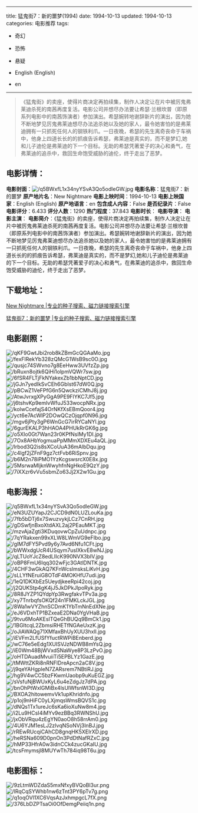 
---
title: 猛鬼街7：新的噩梦(1994)
date: 1994-10-13
updated: 1994-10-13
categories: 电影推荐
tags:
- 奇幻
- 恐怖
- 悬疑

- English (English)
- en
---


> 《猛鬼街》的卖座，使得片商决定再拍续集，制作人决定让在片中被厉鬼弗莱迪杀死的南茜再度复活。电影公司并想尽办法要让希瑟·兰根坎普（即原系列电影中的南茜饰演者）参加演出。希瑟婉转地谢辞新片的演出，因为她不断地梦见厉鬼弗莱迪想尽办法追杀她以及她的家人，最令她害怕的是弗莱迪拥有一只抓死任何人的钢铁利爪。一日夜晚，希瑟的先生离奇丧命于车祸中，他身上四道长长的的抓痕告诉希瑟，弗莱迪是真实的，而不是梦幻,她和儿子迪伦是弗莱迪的下一个目标。无助的希瑟凭著爱子的决心和勇气，在弗莱迪的追杀中，救回生命饱受威胁的迪伦，终于走出了恶梦。

## **电影详情**：

**电影封面**：<img src="https://image.tmdb.org/t/p/w200/q5BWxfL1x34nyYSvA3Qo5odleGW.jpg" alt="/q5BWxfL1x34nyYSvA3Qo5odleGW.jpg" title="/q5BWxfL1x34nyYSvA3Qo5odleGW.jpg">
**电影名称**：猛鬼街7：新的噩梦
**原产地片名**：New Nightmare
**电影上映时间**：1994-10-13
**电影上映国家**：English (English)
**原产地语言**：en
**包含成人内容**：False
**是否纪录片**：False
**电影评分**：6.433
**评分人数**：1290
**热门程度**：37.843
**电影时长**：
**电影导演**：
**电影主演**：
**电影简介**：《猛鬼街》的卖座，使得片商决定再拍续集，制作人决定让在片中被厉鬼弗莱迪杀死的南茜再度复活。电影公司并想尽办法要让希瑟·兰根坎普（即原系列电影中的南茜饰演者）参加演出。希瑟婉转地谢辞新片的演出，因为她不断地梦见厉鬼弗莱迪想尽办法追杀她以及她的家人，最令她害怕的是弗莱迪拥有一只抓死任何人的钢铁利爪。一日夜晚，希瑟的先生离奇丧命于车祸中，他身上四道长长的的抓痕告诉希瑟，弗莱迪是真实的，而不是梦幻,她和儿子迪伦是弗莱迪的下一个目标。无助的希瑟凭著爱子的决心和勇气，在弗莱迪的追杀中，救回生命饱受威胁的迪伦，终于走出了恶梦。

## **下载地址**：
[New Nightmare |专业的种子搜索、磁力链接搜索引擎](https://movie.amd794.com:2083/?search=New%20Nightmare&ordering=&mode=match_phrase&page_size=10&page=1)

[猛鬼街7：新的噩梦 |专业的种子搜索、磁力链接搜索引擎](https://movie.amd794.com:2083/?search=%E7%8C%9B%E9%AC%BC%E8%A1%977%EF%BC%9A%E6%96%B0%E7%9A%84%E5%99%A9%E6%A2%A6&ordering=&mode=match_phrase&page_size=10&page=1)
 

## **电影剧照**：
<img src="https://image.tmdb.org/t/p/original/qKF9GwtJbi2rob8kZBmGcQGAaMo.jpg" alt="/qKF9GwtJbi2rob8kZBmGcQGAaMo.jpg" title="/qKF9GwtJbi2rob8kZBmGcQGAaMo.jpg"><img src="https://image.tmdb.org/t/p/original/fexFlRekYb328zQMcG1WsB9sc0O.jpg" alt="/fexFlRekYb328zQMcG1WsB9sc0O.jpg" title="/fexFlRekYb328zQMcG1WsB9sc0O.jpg"><img src="https://image.tmdb.org/t/p/original/qusjc74SWvno7g8EeHww3UVfzZp.jpg" alt="/qusjc74SWvno7g8EeHww3UVfzZp.jpg" title="/qusjc74SWvno7g8EeHww3UVfzZp.jpg"><img src="https://image.tmdb.org/t/p/original/bRuxn8ojtk6QiHi1olpmVQWr7sw.jpg" alt="/bRuxn8ojtk6QiHi1olpmVQWr7sw.jpg" title="/bRuxn8ojtk6QiHi1olpmVQWr7sw.jpg"><img src="https://image.tmdb.org/t/p/original/6fSR4FLTjFkNYakexZb1bbNptCD.jpg" alt="/6fSR4FLTjFkNYakexZb1bbNptCD.jpg" title="/6fSR4FLTjFkNYakexZb1bbNptCD.jpg"><img src="https://image.tmdb.org/t/p/original/jGJn7yedIkSvCEh6GbIst67dW0Q.jpg" alt="/jGJn7yedIkSvCEh6GbIst67dW0Q.jpg" title="/jGJn7yedIkSvCEh6GbIst67dW0Q.jpg"><img src="https://image.tmdb.org/t/p/original/pBCwZ1VeFPfG6n5QwckziCMhJ8j.jpg" alt="/pBCwZ1VeFPfG6n5QwckziCMhJ8j.jpg" title="/pBCwZ1VeFPfG6n5QwckziCMhJ8j.jpg"><img src="https://image.tmdb.org/t/p/original/AtwJvrxgXPyGgA9PE9FlYKC7Jf5.jpg" alt="/AtwJvrxgXPyGgA9PE9FlYKC7Jf5.jpg" title="/AtwJvrxgXPyGgA9PE9FlYKC7Jf5.jpg"><img src="https://image.tmdb.org/t/p/original/j6tshvKp9emIvWfuJ533wocpNRx.jpg" alt="/j6tshvKp9emIvWfuJ533wocpNRx.jpg" title="/j6tshvKp9emIvWfuJ533wocpNRx.jpg"><img src="https://image.tmdb.org/t/p/original/kolwCcefajS4OrNKfXsEBmQoor4.jpg" alt="/kolwCcefajS4OrNKfXsEBmQoor4.jpg" title="/kolwCcefajS4OrNKfXsEBmQoor4.jpg"><img src="https://image.tmdb.org/t/p/original/yct6e7AcWlP2DOwQCzOjqpf0N96.jpg" alt="/yct6e7AcWlP2DOwQCzOjqpf0N96.jpg" title="/yct6e7AcWlP2DOwQCzOjqpf0N96.jpg"><img src="https://image.tmdb.org/t/p/original/mgv6jPty3gP6WnGcG7irRYCaNYl.jpg" alt="/mgv6jPty3gP6WnGcG7irRYCaNYl.jpg" title="/mgv6jPty3gP6WnGcG7irRYCaNYl.jpg"><img src="https://image.tmdb.org/t/p/original/6gurEKALP3hHAOA4PHUkRrGK6g.jpg" alt="/6gurEKALP3hHAOA4PHUkRrGK6g.jpg" title="/6gurEKALP3hHAOA4PHUkRrGK6g.jpg"><img src="https://image.tmdb.org/t/p/original/o5XIo0Gt7Wan23r0KPfNsIMy1DI.jpg" alt="/o5XIo0Gt7Wan23r0KPfNsIMy1DI.jpg" title="/o5XIo0Gt7Wan23r0KPfNsIMy1DI.jpg"><img src="https://image.tmdb.org/t/p/original/7Ox8AHbYogmuaPpMMmXDXEu4aQL.jpg" alt="/7Ox8AHbYogmuaPpMMmXDXEu4aQL.jpg" title="/7Ox8AHbYogmuaPpMMmXDXEu4aQL.jpg"><img src="https://image.tmdb.org/t/p/original/lrbod3Q2is8sXCoUuA36mAlbDqu.jpg" alt="/lrbod3Q2is8sXCoUuA36mAlbDqu.jpg" title="/lrbod3Q2is8sXCoUuA36mAlbDqu.jpg"><img src="https://image.tmdb.org/t/p/original/c4lgf2jZFnF9gz7ctFvb6RiSpnv.jpg" alt="/c4lgf2jZFnF9gz7ctFvb6RiSpnv.jpg" title="/c4lgf2jZFnF9gz7ctFvb6RiSpnv.jpg"><img src="https://image.tmdb.org/t/p/original/b6M2n78iPMO1YzKcgswsrcX0E8x.jpg" alt="/b6M2n78iPMO1YzKcgswsrcX0E8x.jpg" title="/b6M2n78iPMO1YzKcgswsrcX0E8x.jpg"><img src="https://image.tmdb.org/t/p/original/5MsrwaMljknWwyhfnNgHkoE9QzY.jpg" alt="/5MsrwaMljknWwyhfnNgHkoE9QzY.jpg" title="/5MsrwaMljknWwyhfnNgHkoE9QzY.jpg"><img src="https://image.tmdb.org/t/p/original/7iXXzr6vVu5sbmZo63Jj2X2w1Gu.jpg" alt="/7iXXzr6vVu5sbmZo63Jj2X2w1Gu.jpg" title="/7iXXzr6vVu5sbmZo63Jj2X2w1Gu.jpg">

## **电影海报**：
<img src="https://image.tmdb.org/t/p/original/q5BWxfL1x34nyYSvA3Qo5odleGW.jpg" alt="/q5BWxfL1x34nyYSvA3Qo5odleGW.jpg" title="/q5BWxfL1x34nyYSvA3Qo5odleGW.jpg"><img src="https://image.tmdb.org/t/p/original/eN3UZUYapJ2CJCD9dN0LUZLouKa.jpg" alt="/eN3UZUYapJ2CJCD9dN0LUZLouKa.jpg" title="/eN3UZUYapJ2CJCD9dN0LUZLouKa.jpg"><img src="https://image.tmdb.org/t/p/original/7fb5bDTj6x7SwuzvykjLCz7CnRH.jpg" alt="/7fb5bDTj6x7SwuzvykjLCz7CnRH.jpg" title="/7fb5bDTj6x7SwuzvykjLCz7CnRH.jpg"><img src="https://image.tmdb.org/t/p/original/gDSwfjnBxoXtdAXL2aj2PEauMKT.jpg" alt="/gDSwfjnBxoXtdAXL2aj2PEauMKT.jpg" title="/gDSwfjnBxoXtdAXL2aj2PEauMKT.jpg"><img src="https://image.tmdb.org/t/p/original/mzvAjaZgti3KDuqovwCpZuUdnpc.jpg" alt="/mzvAjaZgti3KDuqovwCpZuUdnpc.jpg" title="/mzvAjaZgti3KDuqovwCpZuUdnpc.jpg"><img src="https://image.tmdb.org/t/p/original/7qYRakxen99xXLW8LWmVG9eFIbo.jpg" alt="/7qYRakxen99xXLW8LWmVG9eFIbo.jpg" title="/7qYRakxen99xXLW8LWmVG9eFIbo.jpg"><img src="https://image.tmdb.org/t/p/original/glM7dFY5Pvd9y6y7Avd6Nfu1CFt.jpg" alt="/glM7dFY5Pvd9y6y7Avd6Nfu1CFt.jpg" title="/glM7dFY5Pvd9y6y7Avd6Nfu1CFt.jpg"><img src="https://image.tmdb.org/t/p/original/bWWxdgUcR4USqym7usIXkvE8wNJ.jpg" alt="/bWWxdgUcR4USqym7usIXkvE8wNJ.jpg" title="/bWWxdgUcR4USqym7usIXkvE8wNJ.jpg"><img src="https://image.tmdb.org/t/p/original/qLTUoYJcZ8edLIIcK990NVX3bIV.jpg" alt="/qLTUoYJcZ8edLIIcK990NVX3bIV.jpg" title="/qLTUoYJcZ8edLIIcK990NVX3bIV.jpg"><img src="https://image.tmdb.org/t/p/original/oBP8FmU6Iqq302wFjc3GAtlDNTK.jpg" alt="/oBP8FmU6Iqq302wFjc3GAtlDNTK.jpg" title="/oBP8FmU6Iqq302wFjc3GAtlDNTK.jpg"><img src="https://image.tmdb.org/t/p/original/4CHF3wGkAQ7KFnWcslmsksLiKvH.jpg" alt="/4CHF3wGkAQ7KFnWcslmsksLiKvH.jpg" title="/4CHF3wGkAQ7KFnWcslmsksLiKvH.jpg"><img src="https://image.tmdb.org/t/p/original/sLLYfNEruiG8OTdF4MOKHfU7udi.jpg" alt="/sLLYfNEruiG8OTdF4MOKHfU7udi.jpg" title="/sLLYfNEruiG8OTdF4MOKHfU7udi.jpg"><img src="https://image.tmdb.org/t/p/original/1eQ1DKXbEz5UeydjkeeRpi42coj.jpg" alt="/1eQ1DKXbEz5UeydjkeeRpi42coj.jpg" title="/1eQ1DKXbEz5UeydjkeeRpi42coj.jpg"><img src="https://image.tmdb.org/t/p/original/j2QUKStp4gK4jJ5JkDPkJlpoRyk.jpg" alt="/j2QUKStp4gK4jJ5JkDPkJlpoRyk.jpg" title="/j2QUKStp4gK4jJ5JkDPkJlpoRyk.jpg"><img src="https://image.tmdb.org/t/p/original/8R8JYZP1QYdpYp3RwgfakvTPv3a.jpg" alt="/8R8JYZP1QYdpYp3RwgfakvTPv3a.jpg" title="/8R8JYZP1QYdpYp3RwgfakvTPv3a.jpg"><img src="https://image.tmdb.org/t/p/original/xy7TnrbqfsOKQf24n1FMKLckJGL.jpg" alt="/xy7TnrbqfsOKQf24n1FMKLckJGL.jpg" title="/xy7TnrbqfsOKQf24n1FMKLckJGL.jpg"><img src="https://image.tmdb.org/t/p/original/8Wa1wVYZhnSCDmK1YbTmNnEdXNe.jpg" alt="/8Wa1wVYZhnSCDmK1YbTmNnEdXNe.jpg" title="/8Wa1wVYZhnSCDmK1YbTmNnEdXNe.jpg"><img src="https://image.tmdb.org/t/p/original/eJ6VDxhTP1BZxeaE2DNa0YgVHaB.jpg" alt="/eJ6VDxhTP1BZxeaE2DNa0YgVHaB.jpg" title="/eJ6VDxhTP1BZxeaE2DNa0YgVHaB.jpg"><img src="https://image.tmdb.org/t/p/original/9tvu6MoAKEsITQeGhBUQq9BmCk1.jpg" alt="/9tvu6MoAKEsITQeGhBUQq9BmCk1.jpg" title="/9tvu6MoAKEsITQeGhBUQq9BmCk1.jpg"><img src="https://image.tmdb.org/t/p/original/1BGItcqL2ZbmsiRHETfNGAeUxzK.jpg" alt="/1BGItcqL2ZbmsiRHETfNGAeUxzK.jpg" title="/1BGItcqL2ZbmsiRHETfNGAeUxzK.jpg"><img src="https://image.tmdb.org/t/p/original/oJiAWAQg71XMfaxBhUyXUU3hxlI.jpg" alt="/oJiAWAQg71XMfaxBhUyXUU3hxlI.jpg" title="/oJiAWAQg71XMfaxBhUyXUU3hxlI.jpg"><img src="https://image.tmdb.org/t/p/original/iEVFm2LfUSfYfuctRWPiBEnberd.jpg" alt="/iEVFm2LfUSfYfuctRWPiBEnberd.jpg" title="/iEVFm2LfUSfYfuctRWPiBEnberd.jpg"><img src="https://image.tmdb.org/t/p/original/wC76e5eEdg1XUISVJzNDWB8mYsQ.jpg" alt="/wC76e5eEdg1XUISVJzNDWB8mYsQ.jpg" title="/wC76e5eEdg1XUISVJzNDWB8mYsQ.jpg"><img src="https://image.tmdb.org/t/p/original/iE0Wm48BjWVxdSNaWye8P3LzPvO.jpg" alt="/iE0Wm48BjWVxdSNaWye8P3LzPvO.jpg" title="/iE0Wm48BjWVxdSNaWye8P3LzPvO.jpg"><img src="https://image.tmdb.org/t/p/original/oHTDAuadMvuiiTi5EPBLYz1GazE.jpg" alt="/oHTDAuadMvuiiTi5EPBLYz1GazE.jpg" title="/oHTDAuadMvuiiTi5EPBLYz1GazE.jpg"><img src="https://image.tmdb.org/t/p/original/tMWttZKRi8nRNFlDreApcn2aC8V.jpg" alt="/tMWttZKRi8nRNFlDreApcn2aC8V.jpg" title="/tMWttZKRi8nRNFlDreApcn2aC8V.jpg"><img src="https://image.tmdb.org/t/p/original/j9qeYAHgpleN7ZARsrem7NBtiRJ.jpg" alt="/j9qeYAHgpleN7ZARsrem7NBtiRJ.jpg" title="/j9qeYAHgpleN7ZARsrem7NBtiRJ.jpg"><img src="https://image.tmdb.org/t/p/original/hg9V4wCC5bzFKwmUaobp9uKuEGZ.jpg" alt="/hg9V4wCC5bzFKwmUaobp9uKuEGZ.jpg" title="/hg9V4wCC5bzFKwmUaobp9uKuEGZ.jpg"><img src="https://image.tmdb.org/t/p/original/sVsfuNjBWUxKyL6u4eZdgJz7dPA.jpg" alt="/sVsfuNjBWUxKyL6u4eZdgJz7dPA.jpg" title="/sVsfuNjBWUxKyL6u4eZdgJz7dPA.jpg"><img src="https://image.tmdb.org/t/p/original/bnOhPtWxlGMiBx4lsUlWfsnWI3D.jpg" alt="/bnOhPtWxlGMiBx4lsUlWfsnWI3D.jpg" title="/bnOhPtWxlGMiBx4lsUlWfsnWI3D.jpg"><img src="https://image.tmdb.org/t/p/original/BXOA2hitowemvVk1upKhridnfo.jpg" alt="/BXOA2hitowemvVk1upKhridnfo.jpg" title="/BXOA2hitowemvVk1upKhridnfo.jpg"><img src="https://image.tmdb.org/t/p/original/p1oj9nHiFC0yLXjmqsWmsBQVS1c.jpg" alt="/p1oj9nHiFC0yLXjmqsWmsBQVS1c.jpg" title="/p1oj9nHiFC0yLXjmqsWmsBQVS1c.jpg"><img src="https://image.tmdb.org/t/p/original/dNQs1Tx1ureJc6sKa6ioXuNw8m4.jpg" alt="/dNQs1Tx1ureJc6sKa6ioXuNw8m4.jpg" title="/dNQs1Tx1ureJc6sKa6ioXuNw8m4.jpg"><img src="https://image.tmdb.org/t/p/original/i2Lu9HCsI4iMYv9ezBBq3RWNShU.jpg" alt="/i2Lu9HCsI4iMYv9ezBBq3RWNShU.jpg" title="/i2Lu9HCsI4iMYv9ezBBq3RWNShU.jpg"><img src="https://image.tmdb.org/t/p/original/jxObVRqu4zEgYN0aoO8h58rrAm0.jpg" alt="/jxObVRqu4zEgYN0aoO8h58rrAm0.jpg" title="/jxObVRqu4zEgYN0aoO8h58rrAm0.jpg"><img src="https://image.tmdb.org/t/p/original/4U6YJM1esLJ2zIvqNSoNVj3lnBJ.jpg" alt="/4U6YJM1esLJ2zIvqNSoNVj3lnBJ.jpg" title="/4U6YJM1esLJ2zIvqNSoNVj3lnBJ.jpg"><img src="https://image.tmdb.org/t/p/original/rREwRUcqiCAhCD8gnqHK5XEIrXD.jpg" alt="/rREwRUcqiCAhCD8gnqHK5XEIrXD.jpg" title="/rREwRUcqiCAhCD8gnqHK5XEIrXD.jpg"><img src="https://image.tmdb.org/t/p/original/heRSNa609D0pnOn3PdDtNafRZxC.jpg" alt="/heRSNa609D0pnOn3PdDtNafRZxC.jpg" title="/heRSNa609D0pnOn3PdDtNafRZxC.jpg"><img src="https://image.tmdb.org/t/p/original/hMP33HfrA0w3idnCCk4zucGKaIU.jpg" alt="/hMP33HfrA0w3idnCCk4zucGKaIU.jpg" title="/hMP33HfrA0w3idnCCk4zucGKaIU.jpg"><img src="https://image.tmdb.org/t/p/original/tcsFmymsjl8MUYwTh784iq98T6u.jpg" alt="/tcsFmymsjl8MUYwTh784iq98T6u.jpg" title="/tcsFmymsjl8MUYwTh784iq98T6u.jpg">

## **电影图标**：
<img src="https://image.tmdb.org/t/p/original/9zLtmWDZdaS5mxNfxyBVQoBl3ur.png" alt="/9zLtmWDZdaS5mxNfxyBVQoBl3ur.png" title="/9zLtmWDZdaS5mxNfxyBVQoBl3ur.png"><img src="https://image.tmdb.org/t/p/original/lRqCqSYWhb1nw6zTnt3PY6pTv7g.png" alt="/lRqCqSYWhb1nw6zTnt3PY6pTv7g.png" title="/lRqCqSYWhb1nw6zTnt3PY6pTv7g.png"><img src="https://image.tmdb.org/t/p/original/q1oqOVl1XC6VqsAzJxhmpgcL7fX.png" alt="/q1oqOVl1XC6VqsAzJxhmpgcL7fX.png" title="/q1oqOVl1XC6VqsAzJxhmpgcL7fX.png"><img src="https://image.tmdb.org/t/p/original/376LbDZPTsaOi0OfDemgPeiiq1n.png" alt="/376LbDZPTsaOi0OfDemgPeiiq1n.png" title="/376LbDZPTsaOi0OfDemgPeiiq1n.png">
